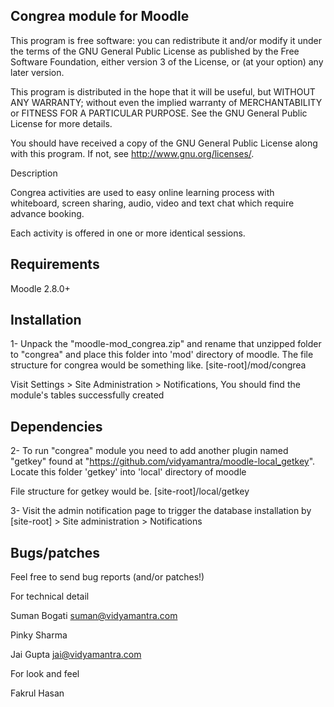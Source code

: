 Congrea module for Moodle
------------------------------
This program is free software: you can redistribute it and/or modify it under the terms of the GNU General Public License as published by the Free Software Foundation, either version 3 of the License, or (at your option) any later version.

This program is distributed in the hope that it will be useful, but WITHOUT ANY WARRANTY; without even the implied warranty of MERCHANTABILITY or FITNESS FOR A PARTICULAR PURPOSE. See the GNU General Public License for more details.

You should have received a copy of the GNU General Public License along with this program. If not, see http://www.gnu.org/licenses/.

Description

Congrea activities are used to easy online learning process with whiteboard, screen sharing, audio, video and text chat which require advance booking. 

Each activity is offered in one or more identical sessions.

Requirements
------------

Moodle 2.8.0+

Installation
------------
1- Unpack the "moodle-mod_congrea.zip" and rename that unzipped folder to "congrea" and place this folder into 'mod' directory of moodle. The file structure for congrea would be something like. [site-root]/mod/congrea

Visit Settings > Site Administration > Notifications, You should find the module's tables successfully created

Dependencies
------------

2- To run "congrea" module you need to add another plugin named "getkey" found at "https://github.com/vidyamantra/moodle-local_getkey". Locate this folder 'getkey' into 'local' directory of moodle

File structure for getkey would be. [site-root]/local/getkey

3- Visit the admin notification page to trigger the database installation by [site-root] > Site administration > Notifications

Bugs/patches
------------

Feel free to send bug reports (and/or patches!)

For technical detail

Suman Bogati suman@vidyamantra.com

Pinky Sharma 

Jai Gupta jai@vidyamantra.com

For look and feel

Fakrul Hasan 
